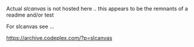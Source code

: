 Actual *slcanvas* is not hosted here .. this appears to be the remnants of a readme and/or test

For slcanvas see ...

https://archive.codeplex.com/?p=slcanvas

